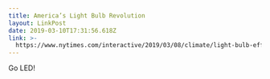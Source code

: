 ```yaml
---
title: America’s Light Bulb Revolution
layout: LinkPost
date: 2019-03-10T17:31:56.618Z
link: >-
  https://www.nytimes.com/interactive/2019/03/08/climate/light-bulb-efficiency.html
---
```


Go LED!
